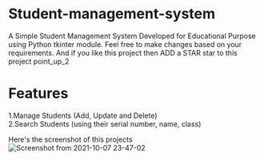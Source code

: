 # Student-management-system
A Simple Student Management System Developed for Educational Purpose using Python tkinter module. Feel free to make changes based on your requirements.
And if you like this project then ADD a STAR star to this project point_up_2

# Features  
1.Manage Students (Add, Update and Delete)  
2.Search Students (using their serial number, name, class)  

Here's the screenshot of this projects   
![Screenshot from 2021-10-07 23-47-02](https://user-images.githubusercontent.com/91353030/136437075-271dd3e8-1ab2-4828-967a-6680410eda3b.png)
